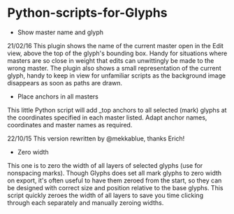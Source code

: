 # Python-scripts-for-Glyphs

- Show master name and glyph

21/02/16 This plugin shows the name of the current master open in the Edit view, above the top of the glyph's bounding box. Handy for situations where masters are so close in weight that edits can unwittingly be made to the wrong master. The plugin also shows a small representation of the current glyph, handy to keep in view for unfamiliar scripts as the background image disappears as soon as paths are drawn.



- Place anchors in all masters

This little Python script will add _top anchors to all selected (mark) glyphs at the coordinates specified in each master listed. Adapt anchor names, coordinates and master names as required.

22/10/15 This version rewritten by @mekkablue, thanks Erich!



- Zero width

This one is to zero the width of all layers of selected glyphs (use for nonspacing marks). Though Glyphs does set all mark glyphs to zero width on export, it's often useful to have them zeroed from the start, so they can be designed with correct size and position relative to the base glyphs. This script quickly zeroes the width of all layers to save you time clicking through each separately and manually zeroing widths.

